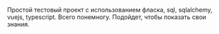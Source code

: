 Простой тестовый проект с использованием фласка, sql, sqlalchemy, vuejs, typescript. Всего понемногу. Подойдет, чтобы показать свои знания.